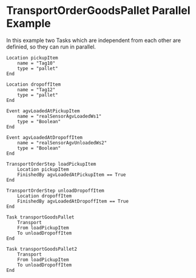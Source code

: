 # TransportOrderGoodsPallet Parallel Example

In this example two Tasks which are independent from each other are definied, so they can run in parallel.

```text
Location pickupItem
    name = "Tag10"
    type = "pallet"
End

Location dropoffItem
    name = "Tag12"
    type = "pallet"
End

Event agvLoadedAtPickupItem
    name = "realSensorAgvLoadedWs1"
    type = "Boolean"
End

Event agvLoadedAtDropoffItem
    name = "realSensorAgvUnloadedWs2"
    type = "Boolean"
End

TransportOrderStep loadPickupItem
    Location pickupItem
    FinishedBy agvLoadedAtPickupItem == True 
End

TransportOrderStep unloadDropoffItem
    Location dropoffItem
    FinishedBy agvLoadedAtDropoffItem == True
End

Task transportGoodsPallet
    Transport
    From loadPickupItem
    To unloadDropoffItem
End

Task transportGoodsPallet2
    Transport
    From loadPickupItem
    To unloadDropoffItem 
End
```